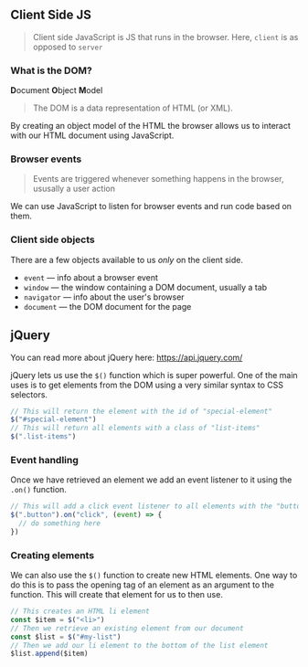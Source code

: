 ## Client Side JS
> Client side JavaScript is JS that runs in the browser. Here, `client` is as opposed to `server`

### What is the DOM?
**D**ocument **O**bject **M**odel

> The DOM is a data representation of HTML (or XML).

By creating an object model of the HTML the browser allows us to interact with our HTML document using JavaScript.

### Browser events
> Events are triggered whenever something happens in the browser, ususally a user action

We can use JavaScript to listen for browser events and run code based on them.

### Client side objects
There are a few objects available to us *only* on the client side.

* `event` — info about a browser event
* `window` — the window containing a DOM document, usually a tab
* `navigator` — info about the user's browser
* `document` — the DOM document for the page

## jQuery
You can read more about jQuery here: https://api.jquery.com/

jQuery lets us use the `$()` function which is super powerful. One of the main uses is to get elements from the DOM using a very similar syntax to CSS selectors.

```javascript
// This will return the element with the id of "special-element"
$("#special-element")
// This will return all elements with a class of "list-items"
$(".list-items")
```

### Event handling
Once we have retrieved an element we add an event listener to it using the `.on()` function.

```javascript
// This will add a click event listener to all elements with the "button" class
$(".button").on("click", (event) => {
  // do something here
})
```

### Creating elements
We can also use the `$()` function to create new HTML elements. One way to do this is to pass the opening tag of an element as an argument to the function. This will create that element for us to then use.

```javascript
// This creates an HTML li element
const $item = $("<li>")
// Then we retrieve an existing element from our document
const $list = $("#my-list")
// Then we add our li element to the bottom of the list element
$list.append($item)
```